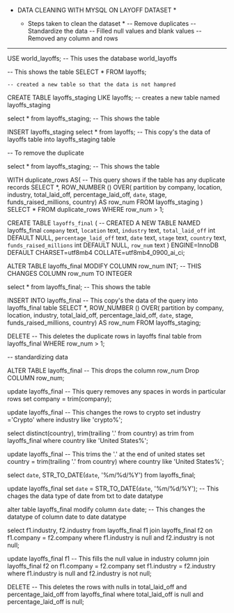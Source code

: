 * DATA CLEANING WITH MYSQL ON LAYOFF DATASET *

   * Steps taken to clean the dataset *
-- Remove duplicates
-- Standardize the data
-- Filled null values and blank values
-- Removed any column and rows

----------------------------------------------------------------------------------------------------------------------------------------------------------------------------------------------------------------

USE world_layoffs;             -- This uses the database world_layoffs

-- This shows the table
SELECT * FROM layoffs;


	-- created a new table so that the data is not hampred
CREATE TABLE layoffs_staging
LIKE layoffs;       -- creates a new table named layoffs_staging

select * from layoffs_staging;  -- This shows the table

INSERT layoffs_staging
select * from layoffs;   -- This copy's the data of layoffs table into layoffs_staging table


-- To remove the duplicate

select * from layoffs_staging;    -- This shows the table

WITH duplicate_rows AS(                   -- This query shows if the table has any duplicate records
SELECT *,
ROW_NUMBER () OVER( partition by company, location, industry, total_laid_off, percentage_laid_off, `date`, stage, funds_raised_millions, country) AS row_num
FROM layoffs_staging
)
SELECT * FROM duplicate_rows
WHERE row_num > 1;                               


CREATE TABLE `layoffs_final` (     -- CREATED A NEW TABLE NAMED layoffs_final
  `company` text,
  `location` text,
  `industry` text,
  `total_laid_off` int DEFAULT NULL,
  `percentage_laid_off` text,
  `date` text,
  `stage` text,
  `country` text,
  `funds_raised_millions` int DEFAULT NULL,
  `row_num` text
) ENGINE=InnoDB DEFAULT CHARSET=utf8mb4 COLLATE=utf8mb4_0900_ai_ci;

ALTER TABLE layoffs_final
MODIFY COLUMN row_num INT;    -- THIS CHANGES COLUMN row_num TO INTEGER

select * from layoffs_final;    -- This shows the table

INSERT INTO layoffs_final          -- This copy's the data of the query into layoffs_final table
SELECT *,
ROW_NUMBER () OVER( partition by company, location, industry, total_laid_off, percentage_laid_off, `date`, stage, funds_raised_millions, country) AS row_num
FROM layoffs_staging;

DELETE                        -- This deletes the duplicate rows in layoffs final table
from layoffs_final
WHERE row_num > 1;


-- standardizing data


ALTER TABLE layoffs_final  -- This drops the column row_num
Drop COLUMN row_num;

update layoffs_final         -- This query removes any spaces in words in particular rows
set company = trim(company);

update layoffs_final                -- This changes the rows to crypto
set industry ='Crypto'
where industry like 'crypto%';

select distinct(country), trim(trailing '.' from country) as trim
from layoffs_final
where country like 'United States%';

update layoffs_final                 -- This trims the '.' at the end of united states
set country =  trim(trailing '.' from country)
where country like 'United States%';

select `date`, STR_TO_DATE(`date`, '%m/%d/%Y')
from layoffs_final;

update layoffs_final
set `date` = STR_TO_DATE(`date`, '%m/%d/%Y');      -- This chages the data type of date from txt to date datatype

alter table layoffs_final
modify column `date` date;     -- This changes the datatype of column date to date datatype


select f1.industry,  f2.industry
from layoffs_final f1
join layoffs_final f2
on f1.company = f2.company
where f1.industry is null
and f2.industry is not null;


update layoffs_final f1      -- This fills the null value in industry column
join layoffs_final f2
on f1.company = f2.company
set f1.industry = f2.industry
where f1.industry is null
and f2.industry is not null;

DELETE                            -- This deletes the rows with nulls in total_laid_off and percentage_laid_off
from layoffs_final
where total_laid_off is null
and percentage_laid_off is null;
